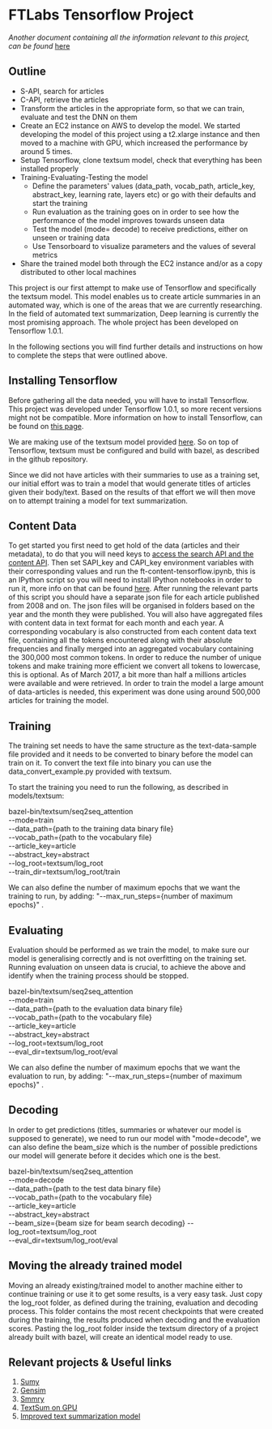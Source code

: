 # FTLabs Tensorflow Project

*Another document containing all the information relevant to this project, can be found* [here](https://docs.google.com/document/d/1NBYFPBjO3Fqwv7RFy4imiMDRkBLxr1GF39RrHuslQFA/edit#)

## Outline
- S-API, search for articles
- C-API, retrieve the articles
- Transform the articles in the appropriate form, so that we can train, evaluate and test the DNN on them
- Create an EC2 instance on AWS to develop the model. We started developing the model of this project using a t2.xlarge instance and then
	moved to a machine with GPU, which increased the performance by around 5 times.
- Setup Tensorflow, clone textsum model, check that everything has been installed properly
- Training-Evaluating-Testing the model
	* Define the parameters' values (data_path, vocab_path, article_key, abstract_key, learning rate, layers etc) or go with their defaults and start the training
	* Run evaluation as the training goes on in order to see how the performance of the model improves towards unseen data
	* Test the model (mode= decode) to receive predictions, either on unseen or training data
	* Use Tensorboard to visualize parameters and the values of several metrics
- Share the trained model both through the EC2 instance and/or as a copy distributed to other local machines


This project is our first attempt to make use of Tensorflow and specifically
the textsum model. This model enables us to create article summaries in an automated way, which is one
of the areas that we are currently researching. In the field of automated text summarization, Deep learning
is currently the most promising approach. The whole project has been developed on Tensorflow 1.0.1.

In the following sections you will find further details and instructions on how to complete the steps that were outlined above.

## Installing Tensorflow

Before gathering all the data needed, you will have to install Tensorflow. 
This project was developed under Tensorflow 1.0.1, so more recent 
versions might not be compatible. More information on how to install 
Tensorflow, can be found on [this page](https://www.tensorflow.org/install/). 

We are making use of the textsum model provided [here](https://github.com/tensorflow/models/tree/master/textsum). 
So on top of Tensorflow, textsum must be configured and build with bazel, as described in the github repository.

Since we did not have articles with their summaries to use as a training set, our initial effort was to train a model that would generate 
titles of articles given their body/text.
Based on the results of that effort we will then move on to attempt training a model for text summarization.


## Content Data
To get started you first need to get hold of the data (articles and their 
metadata), to do that you will need keys to [access the search API and the 
content API](https://developer.ft.com/docs). Then set SAPI_key and CAPI_key environment variables with their 
corresponding values and run the ft-content-tensorflow.ipynb, this is an 
IPython script so you will need to install IPython notebooks in order to run 
it, more info on that can be found [here](https://ipython.org/install.html). 
After running the relevant parts of this script you should have a separate json file for each 
article published from 2008 and on. The json files will be organised in 
folders based on the year and the month they were published. You will also
have aggregated files with content data in text format for each month and each year.
A corresponding vocabulary is also constructed from each content data text 
file, containing all the tokens encountered along with their absolute frequencies and finally merged into an aggregated vocabulary containing the 300,000 most common tokens. In order to reduce the number of unique tokens and make training more efficient we convert all tokens to lowercase, this is optional.
As of March 2017, a bit more than half a millions articles were available and were retrieved.
In order to train the model a large amount of data-articles is needed, this experiment was done using around 500,000 articles
for training the model. 

## Training

The training set needs to have the same structure as the text-data-sample file provided 
and it needs to be converted to binary before the model can train on it. To convert the 
text file into binary you can use the data_convert_example.py provided with textsum.

To start the training you need to run the following, as described in models/textsum:

bazel-bin/textsum/seq2seq_attention \
--mode=train \
--data_path={path to the training data binary file} \
--vocab_path={path to the vocabulary file} \
--article_key=article \
--abstract_key=abstract \
--log_root=textsum/log_root \
--train_dir=textsum/log_root/train

We can also define the number of maximum epochs that we want the training to run, by
adding: "--max_run_steps={number of maximum epochs}" .


## Evaluating

Evaluation should be performed as we train the model, to make sure our model is generalising correctly and is not overfitting on the training set.
Running evaluation on unseen data is crucial, to achieve the above and identify when the training process should be stopped.

bazel-bin/textsum/seq2seq_attention \
--mode=train \
--data_path={path to the evaluation data binary file} \
--vocab_path={path to the vocabulary file} \
--article_key=article \
--abstract_key=abstract \
--log_root=textsum/log_root \
--eval_dir=textsum/log_root/eval

We can also define the number of maximum epochs that we want the evaluation to run, by
adding: "--max_run_steps={number of maximum epochs}" .


## Decoding

In order to get predictions (titles, summaries or whatever our model is supposed to generate), we need to run our model with "mode=decode",
we can also define the beam_size which is the number of possible predictions our model will generate before it decides which one is the best.


bazel-bin/textsum/seq2seq_attention \
--mode=decode \
--data_path={path to the test data binary file} \
--vocab_path={path to the vocabulary file} \
--article_key=article \
--abstract_key=abstract \
--beam_size={beam size for beam search decoding}
--log_root=textsum/log_root \
--eval_dir=textsum/log_root/eval

## Moving the already trained model

Moving an already existing/trained model to another machine either to continue training or use it to get some results, is a very easy task.
Just copy the log_root folder, as defined during the training, evaluation and decoding process. This folder contains the most recent checkpoints that 
were created during the training, the results produced when decoding and the evaluation scores. Pasting the log_root folder inside the textsum directory of a project already built with bazel,
will create an identical model ready to use.

## Relevant projects & Useful links

1. [Sumy](https://pypi.python.org/pypi/sumy)
2. [Gensim](https://github.com/RaRe-Technologies/gensim)
3. [Smmry](http://smmry.com/about)
4. [TextSum on GPU](https://eilianyu.wordpress.com/2016/10/17/text-summarization-using-sequence-to-sequence-model-in-tensorflow-and-gpu-computing/)
5. [Improved text summarization model](http://www.abigailsee.com/2017/04/16/taming-rnns-for-better-summarization.html)
